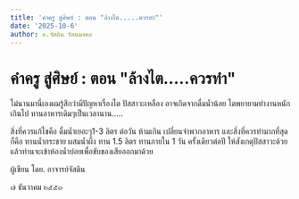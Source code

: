 ```yaml
---
title: 'คำครู สู่ศิษย์ : ตอน "ล้างไต.....ควรทำ"'
date: '2025-10-6'
author: อ.จัสติน รัตนมงคล
---
```


# คำครู สู่ศิษย์ : ตอน "ล้างไต.....ควรทำ"

ไม่นานมานี่เองผมรู้สึกว่ามีปัญหาเรื่องไต ปัสสาวะเหลือง อาจเกิดจากดื่มน้ำน้อย ไตพยายามทำงานหนักเกินไป ทานอาหารเดิมๆเป็นเวลานาน.....

สิ่งที่ควรแก้ไขคือ ดื่มน้ำเยอะๆ1-3 ลิตร ต่อวัน ห้ามเกิน เปลี่ยนจำพวกอาหาร และสิ่งที่ควรทำมากที่สุดก็คือ ทานน้ำกระชาย ผสมน้ำผึ้ง ทาน 1.5 ลิตร ทานภายใน 1 วัน ครั้งเดียวต่อปี  ให้สังเกตุปัสสาวะด้วยแล้วท่านจะเข้าห้องน้ำบ่อยเพื่อขับของเสียออกมาด้วย

ผู้เขียน โดย. อาจารย์จัสติน

๗ ธันวาคม ๒๕๕๓
